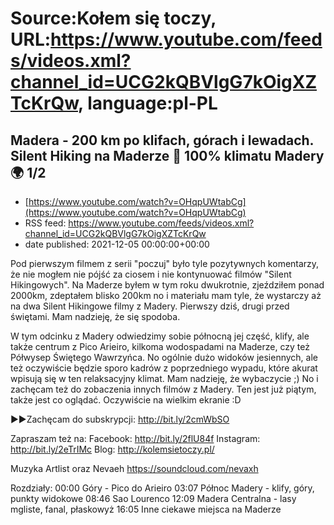 # Source:Kołem się toczy, URL:https://www.youtube.com/feeds/videos.xml?channel_id=UCG2kQBVlgG7kOigXZTcKrQw, language:pl-PL

## Madera - 200 km po klifach, górach i lewadach. Silent Hiking na Maderze 🚶 100% klimatu Madery 🌍 1/2
 - [https://www.youtube.com/watch?v=OHqpUWtabCg](https://www.youtube.com/watch?v=OHqpUWtabCg)
 - RSS feed: https://www.youtube.com/feeds/videos.xml?channel_id=UCG2kQBVlgG7kOigXZTcKrQw
 - date published: 2021-12-05 00:00:00+00:00

Pod pierwszym filmem z serii "poczuj" było tyle pozytywnych komentarzy, że nie mogłem nie pójść za ciosem i nie kontynuować filmów "Silent Hikingowych". Na Maderze byłem w tym roku dwukrotnie, zjeździłem ponad 2000km, zdeptałem blisko 200km no i materiału mam tyle, że wystarczy aż na dwa Silent Hikingowe filmy z Madery. Pierwszy dziś, drugi przed świętami. Mam nadzieję, że się spodoba.

W tym odcinku z Madery odwiedzimy sobie północną jej część, klify, ale także centrum z Pico Arieiro, kilkoma wodospadami na Maderze, czy też Półwysep Świętego Wawrzyńca. No ogólnie dużo widoków jesiennych, ale też oczywiście będzie sporo kadrów z poprzedniego wypadu, które akurat wpisują się w ten relaksacyjny klimat. Mam nadzieję, że wybaczycie ;) No i zachęcam też do zobaczenia innych filmów z Madery. Ten jest już piątym, także jest co oglądać. Oczywiście na wielkim ekranie :D 


►►Zachęcam do subskrypcji: http://bit.ly/2cmWbSO 

Zapraszam też na:
Facebook: http://bit.ly/2flU84f
Instagram: http://bit.ly/2eTrIMc
Blog: http://kolemsietoczy.pl/

Muzyka Artlist oraz Nevaeh https://soundcloud.com/nevaxh

Rozdziały:
00:00 Góry - Pico do Arieiro
03:07 Północ Madery - klify, góry, punkty widokowe
08:46 Sao Lourenco
12:09 Madera Centralna - lasy mgliste, fanal, płaskowyż
16:05 Inne ciekawe miejsca na Maderze

